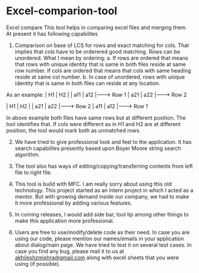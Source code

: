 Excel-comparion-tool
====================

Excel compare
This tool helps in comparing excel files and merging them.
At present it has following capabilites
1. Comparison on base of LCS for rows and exact matching for cols. That implies that cols have to be orderered 
  good matching. Rows can be unordered. What I mean by ordering:
  a. If rows are ordered that means that rows with unique identity that is same in both files reside at same row
     number. If cols are ordered that means that cols with same heading reside at same col number.
  b. In case of unordered, rows with unique identity that is same in both files can reside at any location.
  
  As an example:
  | H1   | H2   |
  | a11  | a12  |---> Row 1
  | a21  | a22  |---> Row 2
  
  | H1   | H2   |
  | a21  | a22  |---> Row 2
  | a11  | a12  |---> Row 1
  
  
  In above example both files have same rows but at different position. The tool identifies that.
  If cols were different  as in H1 and H2 are at different position, the tool would mark both as unmatched rows.

2. We have tried to give professional look and feel to the application. It has search capabilites presently based upon 
   Boyer Moore string search algorithm.

3. The tool also has ways of editing/copying/transferring contents from left file to right file.

4. This tool is build with MFC. I am really sorry about using this old technology. This project started as an intern project
   in which I acted as a mentor. But with growing demand inside our company, we had to make it more professional by adding
   various features.

5. In coming releases, I would add side bar, tool tip among other things to make this application more professional.

6. Users are free to use/modify/delete code as their need. In case you are using our code, please mention our names/emails
   in your application about dialog/main page. We have tried to test it on several test cases. In case you find any bug,
   please mail it to us at akhileshzmishra@gmail.com along with excel sheets that you were using (if possible).
  
